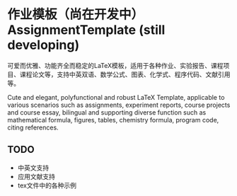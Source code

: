 # 作业模板（尚在开发中）  AssignmentTemplate (still developing)

可爱而优雅、功能齐全而稳定的LaTeX模板，适用于各种作业、实验报告、课程项目、课程论文等，支持中英双语、数学公式、图表、化学式、程序代码、文献引用等。

Cute and elegant, polyfunctional and robust LaTeX Template, applicable to various scenarios such as assignments, experiment reports, course projects and course essay, bilingual and supporting diverse function such as mathematical formula, figures, tables, chemistry formula, program code, citing references.

## TODO

- 中英文支持
- 应用文献支持
- tex文件中的各种示例